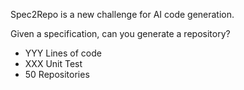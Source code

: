 Spec2Repo is a new challenge for AI code generation.

Given a specification, can you generate a repository?

- YYY Lines of code
- XXX Unit Test
- 50 Repositories
